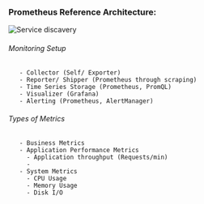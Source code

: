 ### Prometheus Reference Architecture: 
![Service discavery](https://user-images.githubusercontent.com/92606493/178771795-264ccfcc-904b-44c2-90b8-f7d2d7c8d4c3.png)

###### Monitoring Setup
       - Collector (Self/ Exporter)
       - Reporter/ Shipper (Prometheus through scraping)
       - Time Series Storage (Prometheus, PromQL)
       - Visualizer (Grafana)
       - Alerting (Prometheus, AlertManager)
       
###### Types of Metrics
       - Business Metrics
       - Application Performance Metrics
         - Application throughput (Requests/min)
         - 
       - System Metrics
         - CPU Usage
         - Memory Usage
         - Disk I/O
